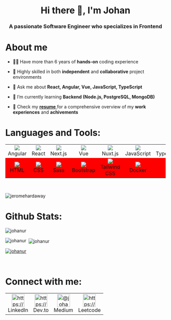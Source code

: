 
<h1 align="center">Hi there 👋, I'm Johan</h1>
<h3 align="center">A passionate Software Engineer who specializes in Frontend</h3>


# About me

- 👨‍💻 Have more than 6 years of **hands-on** coding experience
  
- 🎯 Highly skilled in both **independent** and **collaborative** project environments

- 💬 Ask me about **React, Angular, Vue, JavaScript, TypeScript**
  
- 🌱 I’m currently learning **Backend (Node.js, PostgreSQL, MongoDB)**

- 📄 Check my <a href="https://drive.google.com/file/d/1FSB8Xabtta-kJzAQs7Dusz4CC_ikp7x4/view?usp=sharing" target="_blank"> **resume** </a> for a comprehensive overview of my **work experiences** and **achivements**


# Languages and Tools:

<table>
  <tr>
    <td align="center">
      <img src="https://skillicons.dev/icons?i=angular" />
      <br>Angular
    </td>
    <td align="center">
      <img src="https://skillicons.dev/icons?i=react" />
      <br>React
    </td>
    <td align="center">
      <img src="https://skillicons.dev/icons?i=nextjs" />
      <br>Next.js
    </td>
    <td align="center">
      <img src="https://skillicons.dev/icons?i=vue" />
      <br>Vue
    </td>
    <td align="center">
      <img src="https://skillicons.dev/icons?i=nuxtjs" />
      <br>Nuxt.js
    </td>
    <td align="center">
      <img src="https://skillicons.dev/icons?i=js" />
      <br>JavaScript
    </td>
    <td align="center">
      <img src="https://skillicons.dev/icons?i=ts" />
      <br>TypeScript
    </td>
    <td align="center">
      <img src="https://skillicons.dev/icons?i=reactivex" />
      <br>RxJS
    </td>
    <td align="center">
      <img src="https://skillicons.dev/icons?i=jest" />
      <br>Jest
    </td>
  </tr>
  
  <tr style="background-color: red">
    <td align="center">
      <img src="https://skillicons.dev/icons?i=html" />
      <br>HTML
    </td>
    <td align="center">
      <img src="https://skillicons.dev/icons?i=css" />
      <br>CSS
    </td>
    <td align="center">
      <img src="https://skillicons.dev/icons?i=sass" />
      <br>Sass
    </td>
    <td align="center">
      <img src="https://skillicons.dev/icons?i=bootstrap" />
      <br>Bootstrap
    </td>
    <td align="center">
      <img src="https://skillicons.dev/icons?i=tailwind" />
      <br>Tailwind CSS
    </td>
    <td align="center">
      <img src="https://skillicons.dev/icons?i=docker" />
      <br>Docker
    </td>
    <td align="center">
      <img src="https://skillicons.dev/icons?i=git" />
      <br>Git
    </td>
    <td align="center">
      <img src="https://skillicons.dev/icons?i=github" />
      <br>Github
    </td>
    <td align="center">
      <img src="https://skillicons.dev/icons?i=netlify" />
      <br>Netlify
    </td>
  </tr>
</table>

<!-- <p align="left">
  <img src="https://skillicons.dev/icons?i=angular,react,nextjs,vue,nuxtjs,js,ts,reactivex,html,css,sass,bootstrap,tailwind,jest,docker,git,github,netlify&perline=9" />
</p> --->

<br>

<p align="left"> <img src="https://komarev.com/ghpvc/?username=johanurrahman&label=Profile+Views&color=blueviolet&style=flat&base=25" alt="jeromehardaway" /> </p>


# Github Stats:
<img align="center" src="https://github-readme-streak-stats.herokuapp.com/?user=johanur&card_width=790" alt="johanur" />
<p><img align="left" src="https://github-readme-stats.vercel.app/api/top-langs?username=johanur&show_icons=true&locale=en&layout=compact" alt="johanur" /></p>
<p>&nbsp;<img align="center" src="https://github-readme-stats.vercel.app/api?username=johanur&show_icons=true&locale=en" alt="johanur" /></p>
<p align="left"> <a href="https://github.com/ryo-ma/github-profile-trophy"><img src="https://github-profile-trophy.vercel.app/?username=johanur" alt="johanur" /></a> </p>

<br>

# Connect with me:

<table>
  <tr>
    <td align="center">
      <a href="https://linkedin.com/in/johanur/" target="_blank">
        <img align="center" src="https://raw.githubusercontent.com/rahuldkjain/github-profile-readme-generator/master/src/images/icons/Social/linked-in-alt.svg" alt="https://www.linkedin.com/in/johanur/" height="40" width="40" />
      </a>
      <br>LinkedIn
    </td>
    <td align="center">
      <a href="https://dev.to/johaur-rahman" target="_blank">
        <img align="center" src="https://raw.githubusercontent.com/rahuldkjain/github-profile-readme-generator/master/src/images/icons/Social/devto.svg" alt="https://dev.to/johaur-rahman" height="40" width="40" />
      </a>
      <br>Dev.to
    </td>
    <td align="center">
      <a href="https://medium.com/@johanur" target="_blank">
        <img align="center" src="https://raw.githubusercontent.com/rahuldkjain/github-profile-readme-generator/master/src/images/icons/Social/medium.svg" alt="@johanur" height="40" width="40" />
      </a>
      <br>Medium
    </td>
    <td align="center">
      <a href="https://www.leetcode.com/johanur_rahman/" target="_blank">
        <img align="center" src="https://raw.githubusercontent.com/rahuldkjain/github-profile-readme-generator/master/src/images/icons/Social/leet-code.svg" alt="https://leetcode.com/johanur_rahman/" height="40" width="40" />
      </a>
      <br>Leetcode
    </td>
  </tr>
</table>

